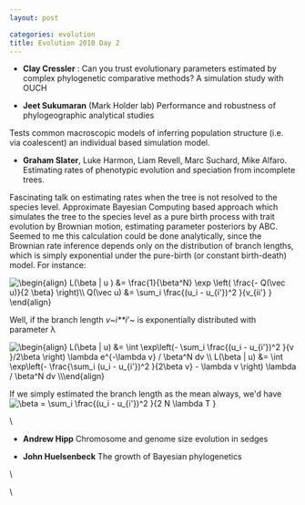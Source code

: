 ```yaml
---
layout: post

categories: evolution
title: Evolution 2010 Day 2
---
```







 








-   **Clay Cressler** : Can you trust evolutionary parameters estimated
    by complex phylogenetic comparative methods? A simulation study with
    OUCH

-   **Jeet Sukumaran** (Mark Holder lab) Performance and robustness of
    phylogeographic analytical studies

Tests common macroscopic models of inferring population structure (i.e.
via coalescent) an individual based simulation model.

-   **Graham Slater**, Luke Harmon, Liam Revell, Marc Suchard, Mike
    Alfaro. Estimating rates of phenotypic evolution and speciation from
    incomplete trees.

Fascinating talk on estimating rates when the tree is not resolved to
the species level. Approximate Bayesian Computing based approach which
simulates the tree to the species level as a pure birth process with
trait evolution by Brownian motion, estimating parameter posteriors by
ABC. Seemed to me this calculation could be done analytically, since the
Brownian rate inference depends only on the distribution of branch
lengths, which is simply exponential under the pure-birth (or constant
birth-death) model. For instance:

![ \\begin{align} L(\\beta | u ) &= \\frac{1}{\\beta\^N} \\exp \\left(
\\frac{- Q(\\vec u)}{2 \\beta} \\right)\\\\ Q(\\vec u) &= \\sum\_i
\\frac{(u\_i - u\_{i'})\^2 }{v\_{ii'} } \\end{align}
](http://openwetware.org/images/math/2/9/4/294d88d35ebd9a564f9f93f531fdfa03.png)

Well, if the branch length *v*~*i**i*'~ is exponentially distributed
with parameter λ

![ \\begin{align} L(\\beta | u) &= \\int \\exp\\left(- \\sum\_i
\\frac{(u\_i - u\_{i'})\^2 }{v }/2\\beta \\right) \\lambda e\^{-\\lambda
v} / \\beta\^N dv \\\\ L(\\beta | u) &= \\int \\exp\\left(-
\\frac{\\sum\_i (u\_i - u\_{i'})\^2 }{2\\beta v} - \\lambda v \\right)
\\lambda / \\beta\^N dv \\\\\\end{align}
](http://openwetware.org/images/math/e/2/e/e2ec1a2a59f94c87a70a64983656c668.png)

If we simply estimated the branch length as the mean always, we'd have
![ \\beta = \\sum\_i \\frac{(u\_i - u\_{i'})\^2 }{2 N \\lambda T }
](http://openwetware.org/images/math/0/e/6/0e699e1dc4680e00fc6e8b5fb962a35e.png)

\

-   **Andrew Hipp** Chromosome and genome size evolution in sedges

-   **John Huelsenbeck** The growth of Bayesian phylogenetics

\

\

